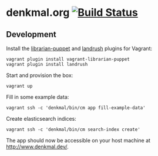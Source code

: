 denkmal.org [![Build Status](https://travis-ci.org/denkmal/denkmal.org.png)](https://travis-ci.org/denkmal/denkmal.org)
===========

Development
-----------
Install the [librarian-puppet](https://github.com/mhahn/vagrant-librarian-puppet)
and [landrush](https://github.com/phinze/landrush) plugins for Vagrant:
```
vagrant plugin install vagrant-librarian-puppet
vagrant plugin install landrush
```

Start and provision the box:
```
vagrant up
```

Fill in some example data:
```
vagrant ssh -c 'denkmal/bin/cm app fill-example-data'
```

Create elasticsearch indices:
```
vagrant ssh -c 'denkmal/bin/cm search-index create'
```

The app should now be accessible on your host machine at http://www.denkmal.dev/.
